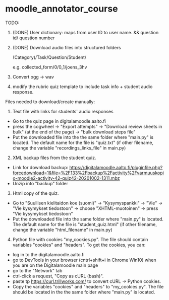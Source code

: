 # moodle_annotator_course

TODO:

1) (DONE) User dictionary: maps from user ID to user name. && question id/ question number

2) (DONE) Download audio files into structured folders

    (Category)/Task/Question/Student/
    
    e.g. collected_form/0/0_1/joens_3hv
    
3) Convert ogg -> wav

4) modify the rubric quiz template to include task info + student audio response.

Files needed to download/create manually:
1) Text file with links for students' audio responses
- Go to the quiz page in digitalamoodle.aalto.fi
- press the cogwheel -> "Export attempts" -> "Download review sheets in bulk" (at the end of the page) -> "bulk download steps file"
- Put the downloaded file into the the same folder where "main.py" is located. The default name for the file is "quiz.txt" (if other filename, change the variable "recordings_links_file" in main.py)
2) XML backup files from the student quiz.
- Link for download backup: https://digitalamoodle.aalto.fi/pluginfile.php?forcedownload=1&file=%2F133%2Fbackup%2Factivity%2Fvarmuuskopio-moodle2-activity-42-quiz42-20201002-1311.mbz
- Unzip into "backup" folder
3) Html copy of the quiz.
- Go to "Suullisen kielitaidon koe (suomi)" -> "Kysymyspankki" -> "Vie" -> "Vie kysymykset tiedostoon" -> choose "XHTML-muotoinen" -> press "Vie kysymykset tiedostoon"
- Put the downloaded file into the same folder where "main.py" is located. The default name for the file is "student_quiz.html" (if other filename, change the variable "html_filename" in main.py)
4) Python file with cookies "my_cookies.py". The file should contain variables "cookies" and "headers". To get the cookies, you can:
- log in to the digitalamoodle.aalto.fi
- go to DevTools in your browser (cntrl+shift+i in Chrome Win10) when you are on the Digitalamoodle main page
- go to the "Network" tab
- ctrl-click a request, "Copy as cURL (bash)".
- paste tp https://curl.trillworks.com/ to convert cURL -> Python cookies.
- Copy the variables "cookies" and "headers" to "my_cookies.py". The file should be located in the the same folder where "main.py" is located.
